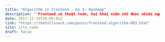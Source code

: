 ```yaml
---
title: "Algorithm in Frontend - Kỳ 3: Hashmap"
description: ""Frontend và thuật toán, hai khái niệm vốn được nhiều người cho là không liên quan đến nhau, thực tế có đúng như vậy không?""
date: 2017-12-16T18:05:01Z
link: "https://thefullsnack.com/posts/frontend-algorithm-003.html"
site: site_name
draft: false
---
```

